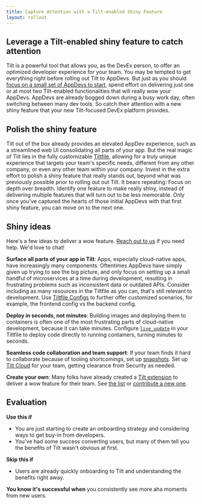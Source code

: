 ```yaml
---
title: Capture Attention with a Tilt-enabled Shiny Feature
layout: rollout
---
```


## Leverage a Tilt-enabled shiny feature to catch attention

Tilt is a powerful tool that allows you, as the DevEx person, to offer an optimized developer experience for your team. You may be tempted to get everything right before rolling out Tilt to AppDevs. But just as you should [focus on a small set of AppDevs to start](../rollout/focus), spend effort on delivering just one or at most two Tilt-enabled functionalities that will really wow your AppDevs. AppDevs are already bogged down during a busy work day, often switching between many dev tools. So catch their attention with a new shiny feature that your new Tilt-focused DevEx platform provides.

## Polish the shiny feature 

Tilt out of the box already provides an elevated AppDev experience, such as a streamlined web UI consolidating all parts of your app. But the real magic of Tilt lies in the fully customizable [Tiltfile](..tiltfile_concepts), allowing for a truly unique experience that targets your team's specific needs, different from any other company, or even any other team within your company. Invest in the extra effort to polish a shiny feature that really stands out, beyond what was previously possible prior to rolling out out Tilt. It bears repeating: Focus on depth over breadth. Identify one feature to make really shiny, instead of delivering multiple features that will turn out to be less memorable. Only once you've captured the hearts of those initial AppDevs with that first shiny feature, you can move on to the next one.

## Shiny ideas

Here's a few ideas to deliver a wow feature. [Reach out to us](https://calendly.com/dbentley/tilt-enterprise) if you need help. We'd love to chat!

**Surface all parts of your app in Tilt**: Apps, especially cloud-native apps, have increasingly many components. Oftentimes AppDevs have simply given up trying to see the big picture, and only focus on setting up a small handful of microservices at a time during development, resulting in frustrating problems such as inconsistent data or outdated APIs. Consider including as many resources in the Tiltfile as you can, that's still relevant to development. Use [Tiltfile Configs](../tiltfile_config) to further offer customized scenarios, for example, the frontend config vs the backend config.

**Deploy in seconds, not minutes**: Building images and deploying them to containers is often one of the most frustrating parts of cloud-native development, because it can take minutes. Configure [`live_update`](../live_update_tutorial.html) in your Tiltfile to deploy code directly to running containers, turning minutes to seconds.

**Seamless code collaboration and team support**: If your team finds it hard to collaborate because of tooling shortcomings, set up [snapshots](../snapshots). Set up [Tilt Cloud](../tilt_cloud) for your team, getting clearance from Security as needed. 

**Create your own**: Many folks have already created a [Tilt extension](../extensions) to deliver a wow feature for their team. See [the list](https://github.com/tilt-dev/tilt-extensions) or [contribute a new one](../contribute_extension.html).

## Evaluation

**Use this if**

- You are just starting to create an onboarding strategy and considering ways to get buy-in from developers.
- You've had some success converting users, but many of them tell you the benefits of Tilt wasn't obvious at first.

**Skip this if**

- Users are already quickly onboarding to Tilt and understanding the benefits right away.

**You know it's successful when** you consistently see more aha moments from new users.
